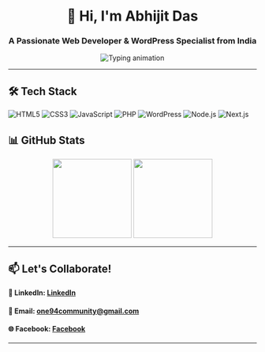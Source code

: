 <!-- Header with animated emoji -->
<h1 align="center">👋 Hi, I'm Abhijit Das</h1>
<h3 align="center">A Passionate Web Developer & WordPress Specialist from India</h3>

<!-- Animated divider -->
<div align="center">
  <img src="https://readme-typing-svg.demolab.com?font=Fira+Code&pause=1000&color=2D7DfA&center=true&vCenter=true&width=435&lines=Turning+ideas+into+code;Building+with+%3C%2F%3E+and+%E2%9A%99%EF%B8%8F;Open-source+enthusiast" alt="Typing animation">
</div>

---

<!-- Tech Stack Section -->
## 🛠️ Tech Stack
![HTML5](https://img.shields.io/badge/HTML5-E34F26?style=for-the-badge&logo=html5&logoColor=white)
![CSS3](https://img.shields.io/badge/CSS3-1572B6?style=for-the-badge&logo=css3&logoColor=white)
![JavaScript](https://img.shields.io/badge/JavaScript-F7DF1E?style=for-the-badge&logo=javascript&logoColor=black)
![PHP](https://img.shields.io/badge/PHP-777BB4?style=for-the-badge&logo=php&logoColor=white)
![WordPress](https://img.shields.io/badge/WordPress-21759B?style=for-the-badge&logo=wordpress&logoColor=white)
![Node.js](https://img.shields.io/badge/Node.js-339933?style=for-the-badge&logo=nodedotjs&logoColor=white)
![Next.js](https://img.shields.io/badge/Next.js-000000?style=for-the-badge&logo=nextdotjs&logoColor=white)


<!-- GitHub Stats with Custom Theme -->
## 📊 GitHub Stats

<div align="center">
  <img height="160em" src="https://github-readme-stats.vercel.app/api?username=one94community&show_icons=true&theme=dark&hide_border=false">
  <img height="160em" src="https://github-readme-stats.vercel.app/api/top-langs/?username=one94community&layout=compact&theme=dark&hide_border=false">
</div>

---

## 📫 Let's Collaborate!
#### 🔗 **LinkedIn:** [LinkedIn](https://linkedin.com/in/AbhijitD9)
#### 📧 **Email:** [one94community@gmail.com](mailto:one94community@gmail.com)
#### 🌐 **Facebook:** [Facebook](https://facebook.com/abhijitd9)

---
